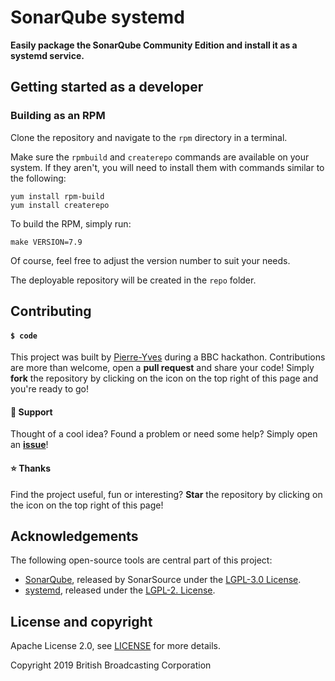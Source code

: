 # SonarQube systemd

**Easily package the SonarQube Community Edition and install it as a systemd service.**

## Getting started as a developer

### Building as an RPM

Clone the repository and navigate to the `rpm` directory in a terminal.

Make sure the `rpmbuild` and `createrepo` commands are available on your system. If they aren't, you will need to install them with commands similar to the following:
```
yum install rpm-build
yum install createrepo
```

To build the RPM, simply run:
```
make VERSION=7.9
```
Of course, feel free to adjust the version number to suit your needs.

The deployable repository will be created in the `repo` folder.

## Contributing

#### `$ code`

This project was built by [Pierre-Yves](https://github.com/PyvesB) during a BBC hackathon. Contributions are more than welcome, open a **pull request** and share your code! Simply **fork** the repository by clicking on the icon on the top right of this page and you're ready to go!

#### :speech_balloon: Support

Thought of a cool idea? Found a problem or need some help? Simply open an [**issue**](https://github.com/bbc/sonarqube-packages/issues)!

#### :star: Thanks

Find the project useful, fun or interesting? **Star** the repository by clicking on the icon on the top right of this page!

## Acknowledgements

The following open-source tools are central part of this project:
* [SonarQube](https://github.com/SonarSource/sonarqube), released by SonarSource under the [LGPL-3.0 License](https://github.com/SonarSource/sonarqube/blob/master/LICENSE.txt).
* [systemd](https://github.com/systemd/systemd), released under the [LGPL-2. License](https://github.com/systemd/systemd/blob/master/LICENSE.LGPL2.1).

## License and copyright

Apache License 2.0, see [LICENSE](https://github.com/bbc/sonarqube-packages/blob/master/LICENSE) for more details.

Copyright 2019 British Broadcasting Corporation
